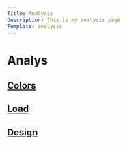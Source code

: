```yaml
---
Title: Analysis
Description: This is my analysis page
Template: analysis
---
```


<div class="analys-h1">
    <h1>Analys</h1>
</div>

<div class="analysis-box colors">
    <h2><a href="%base_url%/analysis/01_colors">Colors</a></h2>
</div>

<div class="analysis-box load">
    <h2><a href="%base_url%/analysis/02_load">Load</a></h2>
</div>

<div class="analysis-box design-principles">
    <h2><a href="%base_url%/analysis/03_designprincip">Design</a></h2>
</div>